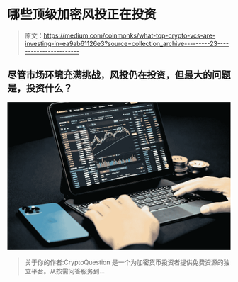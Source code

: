 # 哪些顶级加密风投正在投资

> 原文：<https://medium.com/coinmonks/what-top-crypto-vcs-are-investing-in-ea9ab61126e3?source=collection_archive---------23----------------------->

## 尽管市场环境充满挑战，风投仍在投资，但最大的问题是，投资什么？

![](img/1fd56ec9fe148b78522c47a59bfc546c.png)

> 关于你的作者:CryptoQuestion 是一个为加密货币投资者提供免费资源的独立平台。从按需问答服务到…